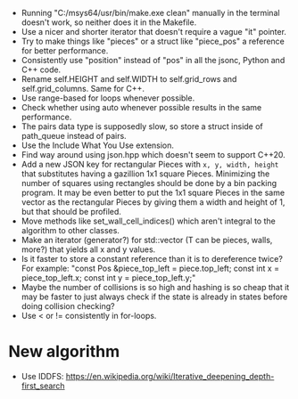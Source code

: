 * Running "C:/msys64/usr/bin/make.exe clean" manually in the terminal doesn't work, so neither does it in the Makefile.
* Use a nicer and shorter iterator that doesn't require a vague "it" pointer.
* Try to make things like "pieces" or a struct like "piece_pos" a reference for better performance.
* Consistently use "position" instead of "pos" in all the jsonc, Python and C++ code.
* Rename self.HEIGHT and self.WIDTH to self.grid_rows and self.grid_columns. Same for C++.
* Use range-based for loops whenever possible.
* Check whether using auto whenever possible results in the same performance.
* The pairs data type is supposedly slow, so store a struct inside of path_queue instead of pairs.
* Use the Include What You Use extension.
* Find way around using json.hpp which doesn't seem to support C++20.
* Add a new JSON key for rectangular Pieces with `x, y, width, height` that substitutes having a gazillion 1x1 square Pieces. Minimizing the number of squares using rectangles should be done by a bin packing program. It may be even better to put the 1x1 square Pieces in the same vector as the rectangular Pieces by giving them a width and height of 1, but that should be profiled.
* Move methods like set_wall_cell_indices() which aren't integral to the algorithm to other classes.
* Make an iterator (generator?) for std::vector<T> (T can be pieces, walls, more?) that yields all x and y values.
* Is it faster to store a constant reference than it is to dereference twice? For example: "const Pos &piece_top_left = piece.top_left; const int x = piece_top_left.x; const int y = piece_top_left.y;"
* Maybe the number of collisions is so high and hashing is so cheap that it may be faster to just always check if the state is already in states before doing collision checking?
* Use < or != consistently in for-loops.

# New algorithm
* Use IDDFS: https://en.wikipedia.org/wiki/Iterative_deepening_depth-first_search
